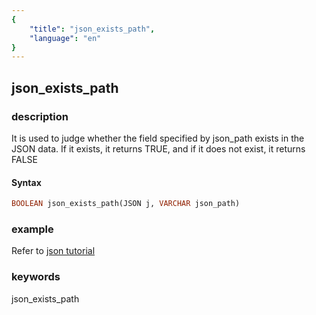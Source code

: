```yaml
---
{
    "title": "json_exists_path",
    "language": "en"
}
---
```


<!-- 
Licensed to the Apache Software Foundation (ASF) under one
or more contributor license agreements.  See the NOTICE file
distributed with this work for additional information
regarding copyright ownership.  The ASF licenses this file
to you under the Apache License, Version 2.0 (the
"License"); you may not use this file except in compliance
with the License.  You may obtain a copy of the License at

  http://www.apache.org/licenses/LICENSE-2.0

Unless required by applicable law or agreed to in writing,
software distributed under the License is distributed on an
"AS IS" BASIS, WITHOUT WARRANTIES OR CONDITIONS OF ANY
KIND, either express or implied.  See the License for the
specific language governing permissions and limitations
under the License.
-->

## json_exists_path

### description

It is used to judge whether the field specified by json_path exists in the JSON data. If it exists, it returns TRUE, and if it does not exist, it returns FALSE

#### Syntax

```sql
BOOLEAN json_exists_path(JSON j, VARCHAR json_path)
```

### example

Refer to [json tutorial](../../sql-reference/Data-Types/JSON.md)

### keywords

json_exists_path

